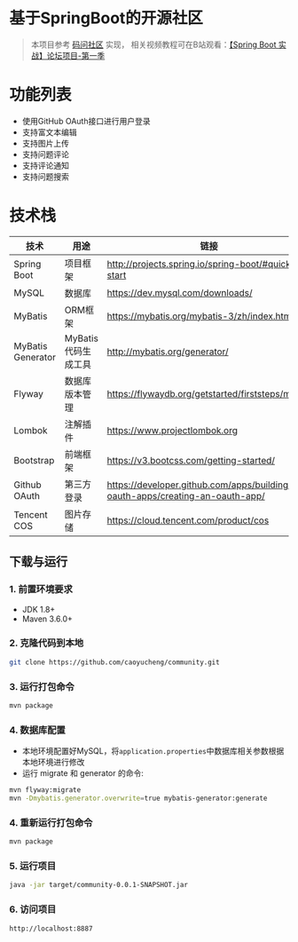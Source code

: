 # 基于SpringBoot的开源社区

> 本项目参考 [码问社区](https://github.com/codedrinker/community) 实现，
>相关视频教程可在B站观看：[【Spring Boot 实战】论坛项目-第一季](https://www.bilibili.com/video/BV1r4411r7au)

# 功能列表
- 使用GitHub OAuth接口进行用户登录
- 支持富文本编辑
- 支持图片上传
- 支持问题评论
- 支持评论通知
- 支持问题搜索

# 技术栈
|  技术   | 用途 | 链接   |
| --- | --- |--- |
|  Spring Boot   | 项目框架| http://projects.spring.io/spring-boot/#quick-start |
|  MySQL  | 数据库 | https://dev.mysql.com/downloads/ |
|  MyBatis  | ORM框架 | https://mybatis.org/mybatis-3/zh/index.html |
|  MyBatis Generator | MyBatis代码生成工具 | http://mybatis.org/generator/ |
|  Flyway  | 数据库版本管理 | https://flywaydb.org/getstarted/firststeps/maven |
|  Lombok| 注解插件 | https://www.projectlombok.org |
|  Bootstrap|  前端框架 | https://v3.bootcss.com/getting-started/ |
|  Github OAuth| 第三方登录 | https://developer.github.com/apps/building-oauth-apps/creating-an-oauth-app/ |
|  Tencent COS| 图片存储 | https://cloud.tencent.com/product/cos |

## 下载与运行
### 1. 前置环境要求  
- JDK 1.8+
- Maven 3.6.0+

### 2. 克隆代码到本地
```bash
git clone https://github.com/caoyucheng/community.git
````

### 3. 运行打包命令
```bash
mvn package
```

### 4. 数据库配置
- 本地环境配置好MySQL，将`application.properties`中数据库相关参数根据本地环境进行修改
- 运行 migrate 和 generator 的命令:
```bash
mvn flyway:migrate
mvn -Dmybatis.generator.overwrite=true mybatis-generator:generate
```

### 4. 重新运行打包命令
```bash
mvn package
```

### 5. 运行项目  
```bash
java -jar target/community-0.0.1-SNAPSHOT.jar
```

### 6. 访问项目
```
http://localhost:8887
```
